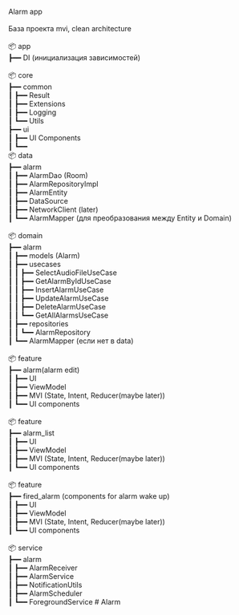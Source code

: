 Alarm app<br>
<br>
База проекта mvi, clean architecture<br>
<br>
📦 app<br>
┣━━ DI (инициализация зависимостей)<br>
<br>
📦 core<br>
┣━━ common<br>
┃    ┣━━ Result<br>
┃    ┣━━ Extensions<br>
┃    ┣━━ Logging<br>
┃    ┗━━ Utils<br>
┣━━ ui<br>
┃    ┣━━ UI Components<br>
┃    ┗━━ 
<br>
📦 data<br>
┣━━ alarm<br>
┃    ┣━━ AlarmDao (Room)<br>
┃    ┣━━ AlarmRepositoryImpl<br>
┃    ┣━━ AlarmEntity<br>
┃    ┣━━ DataSource<br>
┃    ┣━━ NetworkClient (later)<br>
┃    ┗━━ AlarmMapper (для преобразования между Entity и Domain)<br>
<br>
📦 domain<br>
┣━━ alarm<br>
┃    ┣━━ models (Alarm)<br>
┃    ┣━━ usecases<br>
┃    ┃    ┣━━ SelectAudioFileUseCase<br>
┃    ┃    ┣━━ GetAlarmByIdUseCase<br>
┃    ┃    ┣━━ InsertAlarmUseCase<br>
┃    ┃    ┣━━ UpdateAlarmUseCase<br>
┃    ┃    ┣━━ DeleteAlarmUseCase<br>
┃    ┃    ┗━━ GetAllAlarmsUseCase<br>
┃    ┣━━ repositories<br>
┃    ┃    ┗━━ AlarmRepository<br>
┃    ┗━━ AlarmMapper (если нет в data)<br>
<br>
📦 feature<br>
┣━━ alarm(alarm edit)<br>
┃    ┣━━ UI <br>
┃    ┣━━ ViewModel<br>
┃    ┣━━ MVI (State, Intent, Reducer(maybe later))<br>
┃    ┗━━ UI components<br>
<br>
📦 feature<br>
┣━━ alarm_list<br>
┃    ┣━━ UI <br>
┃    ┣━━ ViewModel<br>
┃    ┣━━ MVI (State, Intent, Reducer(maybe later))<br>
┃    ┗━━ UI components<br>
<br>
📦 feature<br>
┣━━ fired_alarm (components for alarm wake up) <br>
┃    ┣━━ UI <br>
┃    ┣━━ ViewModel<br>
┃    ┣━━ MVI (State, Intent, Reducer(maybe later))<br>
┃    ┗━━ UI components<br>
<br>
📦 service<br>
┣━━ alarm<br>
┃    ┣━━ AlarmReceiver<br>
┃    ┣━━ AlarmService<br>
┃    ┣━━ NotificationUtils<br>
┃    ┣━━ AlarmScheduler <br>
┃    ┗━━ ForegroundService #   A l a r m <br>
 
 
